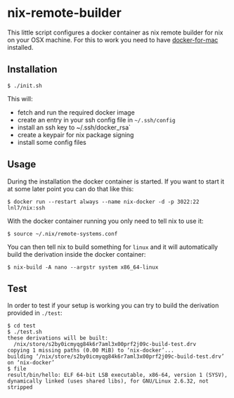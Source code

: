 # nix-remote-builder

This little script configures a docker container as nix remote builder for nix on your OSX machine. For this to work you need to have [docker-for-mac](https://docs.docker.com/docker-for-mac/) installed.

## Installation

```
$ ./init.sh
```

This will:

* fetch and run the required docker image
* create an entry in your ssh config file in `~/.ssh/config`
* install an ssh key to ~/.ssh/docker_rsa`
* create a keypair for nix package signing
* install some config files

## Usage

During the installation the docker container is started. If you want to start it at some later point you can do that like this:

```
$ docker run --restart always --name nix-docker -d -p 3022:22 lnl7/nix:ssh
```

With the docker container running you only need to tell nix to use it:

```
$ source ~/.nix/remote-systems.conf
```

You can then tell nix to build something for `linux` and it will automatically build the derivation inside the docker container:

```
$ nix-build -A nano --argstr system x86_64-linux
```

## Test

In order to test if your setup is working you can try to build the derivation provided in `./test`:

```
$ cd test
$ ./test.sh
these derivations will be built:
  /nix/store/s2by0icmyqg84k6r7aml3x00prf2j09c-build-test.drv
copying 1 missing paths (0.00 MiB) to ‘nix-docker’...
building ‘/nix/store/s2by0icmyqg84k6r7aml3x00prf2j09c-build-test.drv’ on ‘nix-docker’
$ file
result/bin/hello: ELF 64-bit LSB executable, x86-64, version 1 (SYSV), dynamically linked (uses shared libs), for GNU/Linux 2.6.32, not stripped
```
